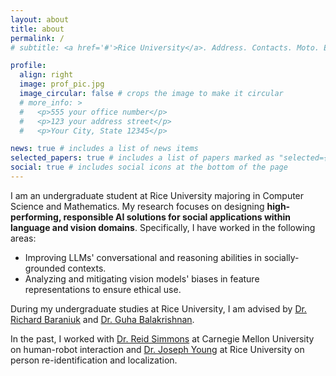 ```yaml
---
layout: about
title: about
permalink: /
# subtitle: <a href='#'>Rice University</a>. Address. Contacts. Moto. Etc.

profile:
  align: right
  image: prof_pic.jpg
  image_circular: false # crops the image to make it circular
  # more_info: >
  #   <p>555 your office number</p>
  #   <p>123 your address street</p>
  #   <p>Your City, State 12345</p>

news: true # includes a list of news items
selected_papers: true # includes a list of papers marked as "selected={true}"
social: true # includes social icons at the bottom of the page
---
```


<!-- Write your biography here. Tell the world about yourself. Link to your favorite [subreddit](http://reddit.com). You can put a picture in, too. The code is already in, just name your picture `prof_pic.jpg` and put it in the `img/` folder.

Put your address / P.O. box / other info right below your picture. You can also disable any of these elements by editing `profile` property of the YAML header of your `_pages/about.md`. Edit `_bibliography/papers.bib` and Jekyll will render your [publications page](/al-folio/publications/) automatically.

Link to your social media connections, too. This theme is set up to use [Font Awesome icons](https://fontawesome.com/) and [Academicons](https://jpswalsh.github.io/academicons/), like the ones below. Add your Facebook, Twitter, LinkedIn, Google Scholar, or just disable all of them. -->

I am an undergraduate student at Rice University majoring in Computer Science and Mathematics.
My research focuses on designing **high-performing, responsible AI solutions for social applications within language and vision domains**. Specifically, I have worked in the following areas:

- Improving LLMs' conversational and reasoning abilities in socially-grounded contexts.
- Analyzing and mitigating vision models' biases in feature representations to ensure ethical use.

During my undergraduate studies at Rice University, I am advised by [Dr. Richard Baraniuk](https://richb.rice.edu/) and [Dr. Guha Balakrishnan](https://www.guhabalakrishnan.com/).

In the past, I worked with [Dr. Reid Simmons](https://www.cs.cmu.edu/~reids/) at Carnegie Mellon University on human-robot interaction and [Dr. Joseph Young](https://jy46.github.io/) at Rice University on person re-identification and localization.
